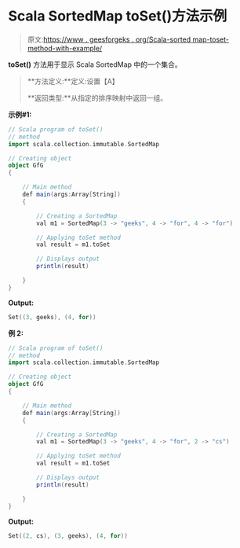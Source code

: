 # Scala SortedMap toSet()方法示例

> 原文:[https://www . geesforgeks . org/Scala-sorted map-toset-method-with-example/](https://www.geeksforgeeks.org/scala-sortedmap-toset-method-with-example/)

**toSet()** 方法用于显示 Scala SortedMap 中的一个集合。

> **方法定义:**定义:设置【A】
> 
> **返回类型:**从指定的排序映射中返回一组。

**示例#1:**

```scala
// Scala program of toSet()
// method
import scala.collection.immutable.SortedMap

// Creating object
object GfG
{ 

    // Main method
    def main(args:Array[String])
    {

        // Creating a SortedMap
        val m1 = SortedMap(3 -> "geeks", 4 -> "for", 4 -> "for")

        // Applying toSet method
        val result = m1.toSet

        // Displays output
        println(result)

    }
}
```

**Output:**

```scala
Set((3, geeks), (4, for))

```

**例 2:**

```scala
// Scala program of toSet()
// method
import scala.collection.immutable.SortedMap

// Creating object
object GfG
{ 

    // Main method
    def main(args:Array[String])
    {

        // Creating a SortedMap
        val m1 = SortedMap(3 -> "geeks", 4 -> "for", 2 -> "cs")

        // Applying toSet method
        val result = m1.toSet

        // Displays output
        println(result)

    }
}
```

**Output:**

```scala
Set((2, cs), (3, geeks), (4, for))

```